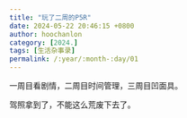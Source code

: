 ```yaml
---
title: "玩了二周的P5R"
date: 2024-05-22 20:46:15 +0800
author: hoochanlon
category: [2024.]
tags: [生活杂事录]
permalink: /:year/:month-:day/01
---
```

一周目看剧情，二周目时间管理，三周目凹面具。

<!-- more -->

驾照拿到了，不能这么荒废下去了。